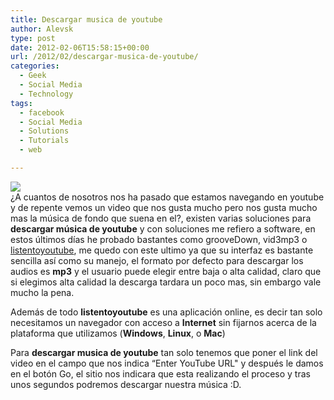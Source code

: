 ```yaml
---
title: Descargar musica de youtube
author: Alevsk
type: post
date: 2012-02-06T15:58:15+00:00
url: /2012/02/descargar-musica-de-youtube/
categories:
  - Geek
  - Social Media
  - Technology
tags:
  - facebook
  - Social Media
  - Solutions
  - Tutorials
  - web

---
```

[![](/images/listen.jpg)](http://www.alevsk.com/2012/02/descargar-musica-de-youtube/listen/)  
¿A cuantos de nosotros nos ha pasado que estamos navegando en youtube y de repente vemos un video que nos gusta mucho pero nos gusta mucho mas la música de fondo que suena en el?, existen varias soluciones para **descargar música de youtube** y con soluciones me refiero a software, en estos últimos días he probado bastantes como grooveDown, vid3mp3 o [listentoyoutube][1], me quedo con este ultimo ya que su interfaz es bastante sencilla así como su manejo, el formato por defecto para descargar los audios es **mp3** y el usuario puede elegir entre baja o alta calidad, claro que si elegimos alta calidad la descarga tardara un poco mas, sin embargo vale mucho la pena.

Además de todo **listentoyoutube** es una aplicación online, es decir tan solo necesitamos un navegador con acceso a **Internet** sin fijarnos acerca de la plataforma que utilizamos (**Windows**, **Linux**, o **Mac**)

Para **descargar musica de youtube** tan solo tenemos que poner el link del video en el campo que nos indica “Enter YouTube URL" y después le damos en el botón Go, el sitio nos indicara que esta realizando el proceso y tras unos segundos podremos descargar nuestra música :D.

 [1]: http://www.notasfull.com/descargar-musica-de-youtube